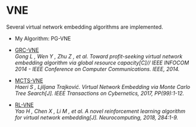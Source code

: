 # VNE

Several virtual network embedding algorithms are implemented.

- My Algorithm: PG-VNE

- [GRC-VNE](https://www.researchgate.net/publication/269298211_Toward_profit-seeking_virtual_network_embedding_algorithm_via_global_resource_capacity)  
*Gong L , Wen Y , Zhu Z , et al. Toward profit-seeking virtual network embedding algorithm via global resource capacity[C]// IEEE INFOCOM 2014 - IEEE Conference on Computer Communications. IEEE, 2014.*

- [MCTS-VNE](https://ieeexplore.ieee.org/document/7859375)  
*Haeri S , Ljiljana Trajković. Virtual Network Embedding via Monte Carlo Tree Search[J]. IEEE Transactions on Cybernetics, 2017, PP(99):1-12.*

- [RL-VNE](https://www.sciencedirect.com/science/article/pii/S0925231218300420)  
*Yao H , Chen X , Li M , et al. A novel reinforcement learning algorithm for virtual network embedding[J]. Neurocomputing, 2018, 284:1-9.*
